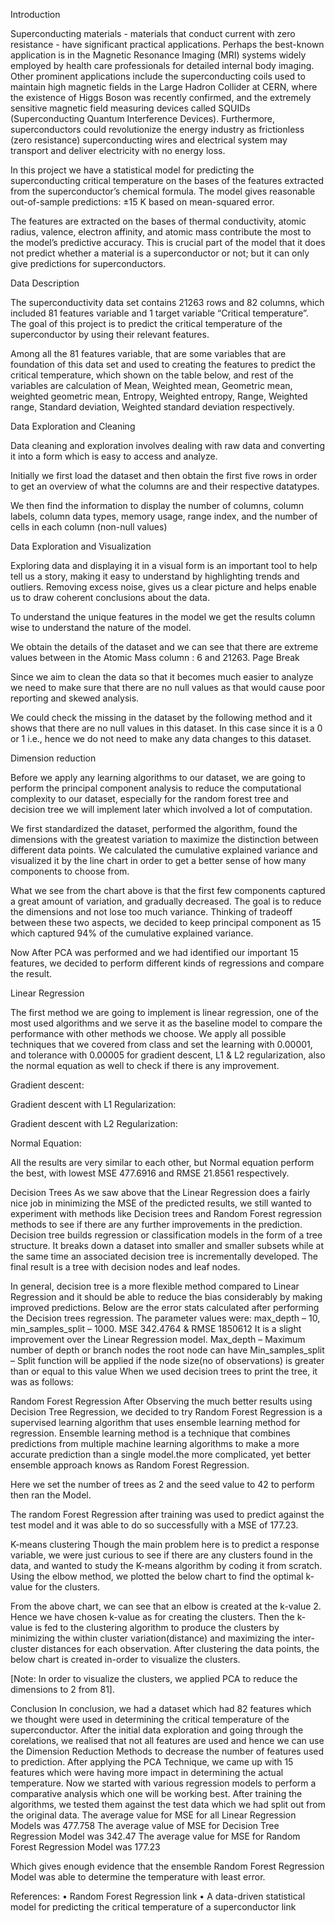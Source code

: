 Introduction

Superconducting materials - materials that conduct current with zero resistance - have significant practical applications. Perhaps the best-known application is in the Magnetic Resonance Imaging (MRI) systems widely employed by health care professionals for detailed internal body imaging. Other prominent applications include the superconducting coils used to maintain high magnetic fields in the Large Hadron Collider at CERN, where the existence of Higgs Boson was recently confirmed, and the extremely sensitive magnetic field measuring devices called SQUIDs (Superconducting Quantum Interference Devices). Furthermore, superconductors could revolutionize the energy industry as frictionless (zero resistance) superconducting wires and electrical system may transport and deliver electricity with no energy loss.

In this project we have a statistical model for predicting the superconducting critical temperature on the bases of the features extracted from the superconductor’s chemical formula. The model gives reasonable out-of-sample predictions: ±15 K based on mean-squared error.

The features are extracted on the bases of thermal conductivity, atomic radius, valence, electron affinity, and atomic mass contribute the most to the model’s predictive accuracy. This is crucial part of the model that it does not predict whether a material is a superconductor or not; but it can only give predictions for superconductors.

Data Description

The superconductivity data set contains 21263 rows and 82 columns, which included 81 features variable and 1 target variable “Critical temperature”. The goal of this project is to predict the critical temperature of the superconductor by using their relevant features.

Among all the 81 features variable, that are some variables that are foundation of this data set and used to creating the features to predict the critical temperature, which shown on the table below, and rest of the variables are calculation of Mean, Weighted mean, Geometric mean, weighted geometric mean, Entropy, Weighted entropy, Range, Weighted range, Standard deviation, Weighted standard deviation respectively.

Data Exploration and Cleaning

Data cleaning and exploration involves dealing with raw data and converting it into a form which is easy to access and analyze.

Initially we first load the dataset and then obtain the first five rows in order to get an overview of what the columns are and their respective datatypes.

We then find the information to display the number of columns, column labels, column data types, memory usage, range index, and the number of cells in each column (non-null values)

Data Exploration and Visualization

Exploring data and displaying it in a visual form is an important tool to help tell us a story, making it easy to understand by highlighting trends and outliers. Removing excess noise, gives us a clear picture and helps enable us to draw coherent conclusions about the data.

To understand the unique features in the model we get the results column wise to understand the nature of the model.

We obtain the details of the dataset and we can see that there are extreme values between in the Atomic Mass column : 6 and 21263.
Page Break

Since we aim to clean the data so that it becomes much easier to analyze we need to make sure that there are no null values as that would cause poor reporting and skewed analysis.

We could check the missing in the dataset by the following method and it shows that there are no null values in this dataset. In this case since it is a 0 or 1 i.e., hence we do not need to make any data changes to this dataset.

Dimension reduction

Before we apply any learning algorithms to our dataset, we are going to perform the principal component analysis to reduce the computational complexity to our dataset, especially for the random forest tree and decision tree we will implement later which involved a lot of computation.

We first standardized the dataset, performed the algorithm, found the dimensions with the greatest variation to maximize the distinction between different data points. We calculated the cumulative explained variance and visualized it by the line chart in order to get a better sense of how many components to choose from.

What we see from the chart above is that the first few components captured a great amount of variation, and gradually decreased. The goal is to reduce the dimensions and not lose too much variance. Thinking of tradeoff between these two aspects, we decided to keep principal component as 15 which captured 94% of the cumulative explained variance.

Now After PCA was performed and we had identified our important 15 features, we decided to perform different kinds of regressions and compare the result.

Linear Regression

The first method we are going to implement is linear regression, one of the most used algorithms and we serve it as the baseline model to compare the performance with other methods we choose. We apply all possible techniques that we covered from class and set the learning with 0.00001, and tolerance with 0.00005 for gradient descent, L1 & L2 regularization, also the normal equation as well to check if there is any improvement.

Gradient descent:

Gradient descent with L1 Regularization:

Gradient descent with L2 Regularization:

Normal Equation:

All the results are very similar to each other, but Normal equation perform the best, with lowest MSE 477.6916 and RMSE 21.8561 respectively.

Decision Trees As we saw above that the Linear Regression does a fairly nice job in minimizing the MSE of the predicted results, we still wanted to experiment with methods like Decision trees and Random Forest regression methods to see if there are any further improvements in the prediction. Decision tree builds regression or classification models in the form of a tree structure. It breaks down a dataset into smaller and smaller subsets while at the same time an associated decision tree is incrementally developed. The final result is a tree with decision nodes and leaf nodes.

In general, decision tree is a more flexible method compared to Linear Regression and it should be able to reduce the bias considerably by making improved predictions. Below are the error stats calculated after performing the Decision trees regression. The parameter values were: max_depth – 10, min_samples_split – 1000. MSE 342.4764 & RMSE 1850612 It is a slight improvement over the Linear Regression model. Max_depth – Maximum number of depth or branch nodes the root node can have Min_samples_split – Split function will be applied if the node size(no of observations) is greater than or equal to this value When we used decision trees to print the tree, it was as follows:

Random Forest Regression After Observing the much better results using Decision Tree Regression, we decided to try Random Forest Regression is a supervised learning algorithm that uses ensemble learning method for regression. Ensemble learning method is a technique that combines predictions from multiple machine learning algorithms to make a more accurate prediction than a single model.the more complicated, yet better ensemble approach knows as Random Forest Regression.

Here we set the number of trees as 2 and the seed value to 42 to perform then ran the Model.

The random Forest Regression after training was used to predict against the test model and it was able to do so successfully with a MSE of 177.23.

K-means clustering Though the main problem here is to predict a response variable, we were just curious to see if there are any clusters found in the data, and wanted to study the K-means algorithm by coding it from scratch. Using the elbow method, we plotted the below chart to find the optimal k-value for the clusters.

From the above chart, we can see that an elbow is created at the k-value 2. Hence we have chosen k-value as for creating the clusters. Then the k-value is fed to the clustering algorithm to produce the clusters by minimizing the within cluster variation(distance) and maximizing the inter-cluster distances for each observation. After clustering the data points, the below chart is created in-order to visualize the clusters.

[Note: In order to visualize the clusters, we applied PCA to reduce the dimensions to 2 from 81].

Conclusion In conclusion, we had a dataset which had 82 features which we thought were used in determining the critical temperature of the superconductor. After the initial data exploration and going through the corelations, we realised that not all features are used and hence we can use the Dimension Reduction Methods to decrease the number of features used to prediction. After applying the PCA Technique, we came up with 15 features which were having more impact in determining the actual temperature. Now we started with various regression models to perform a comparative analysis which one will be working best. After training the algorithms, we tested them against the test data which we had split out from the original data. The average value for MSE for all Linear Regression Models was 477.758 The average value of MSE for Decision Tree Regression Model was 342.47 The average value for MSE for Random Forest Regression Model was 177.23

Which gives enough evidence that the ensemble Random Forest Regression Model was able to determine the temperature with least error.

References: • Random Forest Regression link • A data-driven statistical model for predicting the critical temperature of a superconductor link
